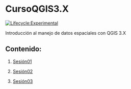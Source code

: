 # **CursoQGIS3.X**

[![Lifecycle:Experimental](https://img.shields.io/badge/Lifecycle-Experimental-339999)](https://github.com/ambarja/qgis-geogis)

Introducción al manejo de datos espaciales con QGIS 3.X

## **Contenido:**

1. [Sesión01](https://ambarja.github.io/qgis-geogis/Sesi%C3%B3n01)

2. [Sesión02](https://ambarja.github.io/qgis-geogis/Sesi%C3%B3n02)

3. [Sesión03](https://ambarja.github.io/qgis-geogis/Sesi%C3%B3n03)
